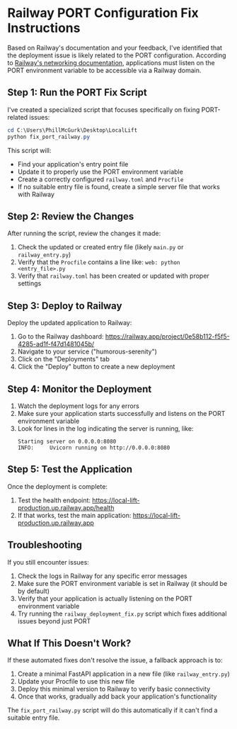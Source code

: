 # Railway PORT Configuration Fix Instructions

Based on Railway's documentation and your feedback, I've identified that the deployment issue is likely related to the PORT configuration. According to [Railway's networking documentation](https://docs.railway.com/guides/public-networking#railway-provided-domain), applications must listen on the PORT environment variable to be accessible via a Railway domain.

## Step 1: Run the PORT Fix Script

I've created a specialized script that focuses specifically on fixing PORT-related issues:

```powershell
cd C:\Users\PhillMcGurk\Desktop\LocalLift
python fix_port_railway.py
```

This script will:
- Find your application's entry point file
- Update it to properly use the PORT environment variable
- Create a correctly configured `railway.toml` and `Procfile`
- If no suitable entry file is found, create a simple server file that works with Railway

## Step 2: Review the Changes

After running the script, review the changes it made:

1. Check the updated or created entry file (likely `main.py` or `railway_entry.py`)
2. Verify that the `Procfile` contains a line like: `web: python <entry_file>.py`
3. Verify that `railway.toml` has been created or updated with proper settings

## Step 3: Deploy to Railway

Deploy the updated application to Railway:

1. Go to the Railway dashboard: https://railway.app/project/0e58b112-f5f5-4285-ad1f-f47d1481045b/
2. Navigate to your service ("humorous-serenity")
3. Click on the "Deployments" tab
4. Click the "Deploy" button to create a new deployment

## Step 4: Monitor the Deployment

1. Watch the deployment logs for any errors
2. Make sure your application starts successfully and listens on the PORT environment variable
3. Look for lines in the log indicating the server is running, like:
   ```
   Starting server on 0.0.0.0:8080
   INFO:     Uvicorn running on http://0.0.0.0:8080
   ```

## Step 5: Test the Application

Once the deployment is complete:

1. Test the health endpoint: https://local-lift-production.up.railway.app/health
2. If that works, test the main application: https://local-lift-production.up.railway.app

## Troubleshooting

If you still encounter issues:

1. Check the logs in Railway for any specific error messages
2. Make sure the PORT environment variable is set in Railway (it should be by default)
3. Verify that your application is actually listening on the PORT environment variable
4. Try running the `railway_deployment_fix.py` script which fixes additional issues beyond just PORT

## What If This Doesn't Work?

If these automated fixes don't resolve the issue, a fallback approach is to:

1. Create a minimal FastAPI application in a new file (like `railway_entry.py`)
2. Update your Procfile to use this new file
3. Deploy this minimal version to Railway to verify basic connectivity
4. Once that works, gradually add back your application's functionality

The `fix_port_railway.py` script will do this automatically if it can't find a suitable entry file.
